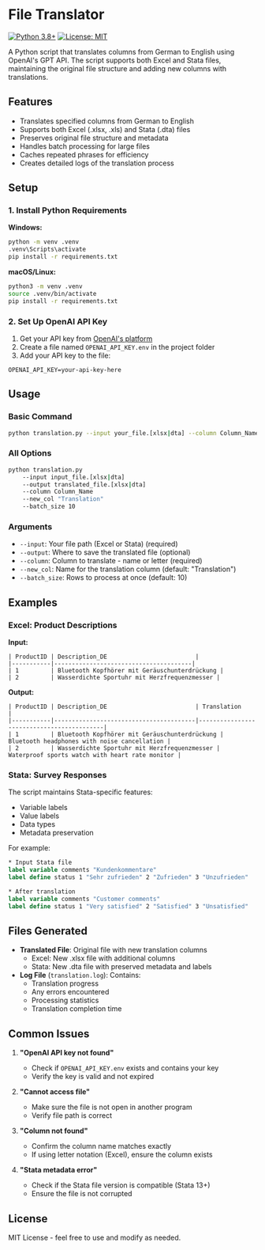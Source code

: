 # File Translator

[![Python 3.8+](https://img.shields.io/badge/python-3.8+-blue.svg)](https://www.python.org/downloads/)
[![License: MIT](https://img.shields.io/badge/License-MIT-yellow.svg)](https://opensource.org/licenses/MIT)

A Python script that translates columns from German to English using OpenAI's GPT API. The script supports both Excel and Stata files, maintaining the original file structure and adding new columns with translations.

## Features

- Translates specified columns from German to English
- Supports both Excel (.xlsx, .xls) and Stata (.dta) files
- Preserves original file structure and metadata
- Handles batch processing for large files
- Caches repeated phrases for efficiency
- Creates detailed logs of the translation process

## Setup

### 1. Install Python Requirements

**Windows:**
```bash
python -m venv .venv
.venv\Scripts\activate
pip install -r requirements.txt
```

**macOS/Linux:**
```bash
python3 -m venv .venv
source .venv/bin/activate
pip install -r requirements.txt
```

### 2. Set Up OpenAI API Key

1. Get your API key from [OpenAI's platform](https://platform.openai.com/api-keys)
2. Create a file named `OPENAI_API_KEY.env` in the project folder
3. Add your API key to the file:
```
OPENAI_API_KEY=your-api-key-here
```

## Usage

### Basic Command
```bash
python translation.py --input your_file.[xlsx|dta] --column Column_Name
```

### All Options
```bash
python translation.py 
    --input input_file.[xlsx|dta] 
    --output translated_file.[xlsx|dta] 
    --column Column_Name 
    --new_col "Translation" 
    --batch_size 10
```

### Arguments

- `--input`: Your file path (Excel or Stata) (required)
- `--output`: Where to save the translated file (optional)
- `--column`: Column to translate - name or letter (required)
- `--new_col`: Name for the translation column (default: "Translation")
- `--batch_size`: Rows to process at once (default: 10)

## Examples

### Excel: Product Descriptions

**Input:**
```
| ProductID | Description_DE                         |
|-----------|---------------------------------------|
| 1         | Bluetooth Kopfhörer mit Geräuschunterdrückung |
| 2         | Wasserdichte Sportuhr mit Herzfrequenzmesser |
```

**Output:**
```
| ProductID | Description_DE                         | Translation                               |
|-----------|----------------------------------------|-------------------------------------------|
| 1         | Bluetooth Kopfhörer mit Geräuschunterdrückung | Bluetooth headphones with noise cancellation |
| 2         | Wasserdichte Sportuhr mit Herzfrequenzmesser | Waterproof sports watch with heart rate monitor |
```

### Stata: Survey Responses

The script maintains Stata-specific features:
- Variable labels
- Value labels
- Data types
- Metadata preservation

For example:
```stata
* Input Stata file
label variable comments "Kundenkommentare"
label define status 1 "Sehr zufrieden" 2 "Zufrieden" 3 "Unzufrieden"

* After translation
label variable comments "Customer comments"
label define status 1 "Very satisfied" 2 "Satisfied" 3 "Unsatisfied"
```

## Files Generated

- **Translated File**: Original file with new translation columns
  - Excel: New .xlsx file with additional columns
  - Stata: New .dta file with preserved metadata and labels
- **Log File** (`translation.log`): Contains:
  - Translation progress
  - Any errors encountered
  - Processing statistics
  - Translation completion time

## Common Issues

1. **"OpenAI API key not found"**
   - Check if `OPENAI_API_KEY.env` exists and contains your key
   - Verify the key is valid and not expired

2. **"Cannot access file"**
   - Make sure the file is not open in another program
   - Verify file path is correct

3. **"Column not found"**
   - Confirm the column name matches exactly
   - If using letter notation (Excel), ensure the column exists

4. **"Stata metadata error"**
   - Check if the Stata file version is compatible (Stata 13+)
   - Ensure the file is not corrupted

## License

MIT License - feel free to use and modify as needed.